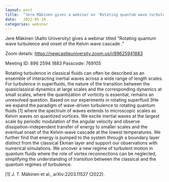 ```yaml
---
layout: post
title:  "Jere Mäkinen gives a webinar on 'Rotating quantum wave turbulence and onset of the Kelvin wave cascade' at 4pm UK time"
date:   2022-05-10
categories: webinar
---
```

Jere Mäkinen (Aalto University) gives a webinar titled "Rotating quantum wave turbulence and onset of the Kelvin wave cascade
."

Zoom details:
https://newcastleuniversity.zoom.us/j/89625941883

Meeting ID: 896 2594 1883
Passcode: 769105


Rotating turbulence in classical fluids can often be described as an ensemble of interacting inertial waves across a wide range of length scales. For turbulence in superfluids, the nature of the transition between the quasiclassical dynamics at large scales and the corresponding dynamics at small scales, where the quantization of vorticity is essential, remains an unresolved question. Based on our experiments in rotating superfluid 3He we expand the paradigm of wave-driven turbulence to rotating quantum fluids [1] where the spectrum of waves extends to microscopic scales as Kelvin waves on quantized vortices. We excite inertial waves at the largest scale by periodic modulation of the angular velocity and observe dissipation-independent transfer of energy to smaller scales and the eventual onset of the Kelvin-wave cascade at the lowest temperatures. We further find that energy is pumped to the system through a boundary layer distinct from the classical Ekman layer and support our observations with numerical simulations. We uncover a new regime of turbulent motion in quantum fluids where the role of vortex reconnections can be neglected, simplifying the understanding of transition between the classical and the quantum regimes of turbulence.

[1] J. T. Mäkinen et al., arXiv:2203.11527 (2022).
